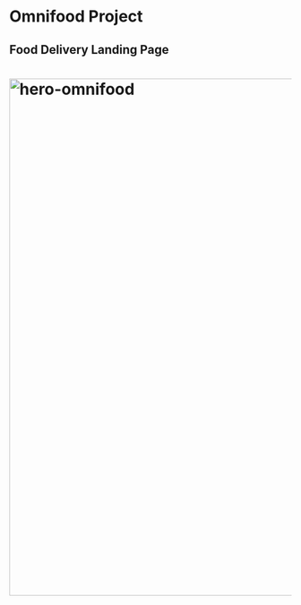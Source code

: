
# Omnifood Project
## Food Delivery Landing Page


# <img width="923" alt="hero-omnifood" src="https://user-images.githubusercontent.com/80202313/160298146-796cd05b-c4cf-46a9-8f32-aafddcef2108.png">
